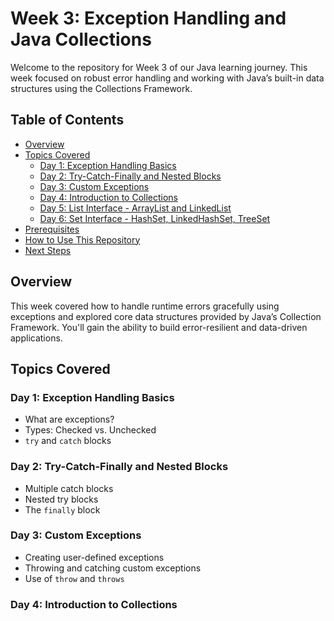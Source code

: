 # Week 3: Exception Handling and Java Collections

Welcome to the repository for Week 3 of our Java learning journey. This week focused on robust error handling and working with Java’s built-in data structures using the Collections Framework.

## Table of Contents

- [Overview](#overview)
- [Topics Covered](#topics-covered)
  - [Day 1: Exception Handling Basics](#day-1-exception-handling-basics)
  - [Day 2: Try-Catch-Finally and Nested Blocks](#day-2-try-catch-finally-and-nested-blocks)
  - [Day 3: Custom Exceptions](#day-3-custom-exceptions)
  - [Day 4: Introduction to Collections](#day-4-introduction-to-collections)
  - [Day 5: List Interface - ArrayList and LinkedList](#day-5-list-interface---arraylist-and-linkedlist)
  - [Day 6: Set Interface - HashSet, LinkedHashSet, TreeSet](#day-6-set-interface---hashset-linkedhashset-treeset)
- [Prerequisites](#prerequisites)
- [How to Use This Repository](#how-to-use-this-repository)
- [Next Steps](#next-steps)

## Overview

This week covered how to handle runtime errors gracefully using exceptions and explored core data structures provided by Java’s Collection Framework. You'll gain the ability to build error-resilient and data-driven applications.

## Topics Covered

### Day 1: Exception Handling Basics
- What are exceptions?
- Types: Checked vs. Unchecked
- `try` and `catch` blocks

### Day 2: Try-Catch-Finally and Nested Blocks
- Multiple catch blocks
- Nested try blocks
- The `finally` block

### Day 3: Custom Exceptions
- Creating user-defined exceptions
- Throwing and catching custom exceptions
- Use of `throw` and `throws`

### Day 4: Introduction to Collections
